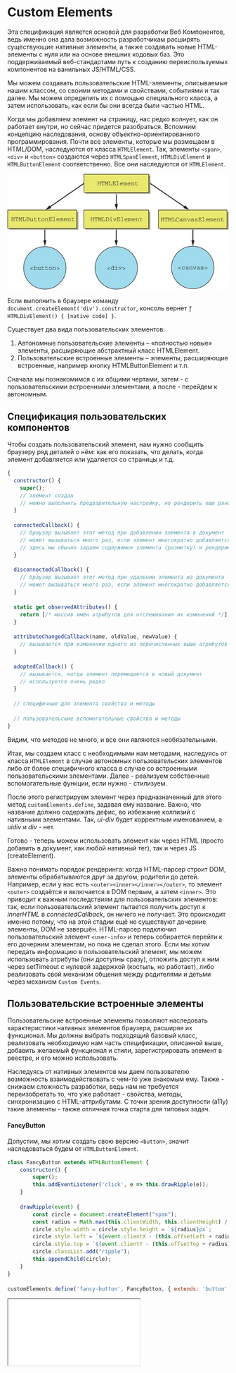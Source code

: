 # Custom Elements

Эта спецификация является основой для разработки Веб Компонентов, ведь именно она дала возможность разработчикам расширять существующие нативные элементы, а также создавать новые HTML-элементы с нуля или на основе внешних кодовых баз. Это поддерживаемый веб-стандартами путь к созданию переиспользуемых компонентов на ванильных JS/HTML/CSS.

Мы можем создавать пользовательские HTML-элементы, описываемые нашим классом, со своими методами и свойствами, событиями и так далее. Мы можем определить их с помощью специального класса, а затем использовать, как если бы они всегда были частью HTML.

Когда мы добавляем элемент на страницу, нас редко волнует, как он работает внутри, но сейчас придется разобраться. Вспомним концепцию наследования, основу объектно-ориентированного программирования. Почти все элементы, которые мы размещаем в HTML/DOM, наследуются от класса `HTMLElement`. Так, элементы `<span>`, `<div>` и `<button>` создаются через `HTMLSpanElement`, `HTMLDivElement` и `HTMLButtonElement` соответственно. Все они наследуются от `HTMLElement`.

![htmlelement inheritance model](./assets/html-element-inheritance.jpg)

Если выполнить в браузере команду `document.createElement('div').constructor`, консоль вернет `ƒ HTMLDivElement() { [native code] }`.

Существует два вида пользовательских элементов:
1. Автономные пользовательские элементы – «полностью новые» элементы, расширяющие абстрактный класс HTMLElement.
2. Пользовательские встроенные элементы – элементы, расширяющие встроенные, например кнопку HTMLButtonElement и т.п.

Сначала мы познакомимся с их общими чертами, затем - с пользовательскими встроенными элементами, а после - перейдем к автономным.

## Спецификация пользовательских компонентов

Чтобы создать пользовательский элемент, нам нужно сообщить браузеру ряд деталей о нём: как его показать, что делать, когда элемент добавляется или удаляется со страницы и т.д.

```js
{
  constructor() {
    super();
    // элемент создан
    // можно выполнить предварительную настройку, но рендерить еще рано
  }

  connectedCallback() {
    // браузер вызывает этот метод при добавлении элемента в документ
    // может вызываться много раз, если элемент многократно добавляется/удаляется
    // здесь мы обычно задаем содержимое элемента (разметку) и рендерим его
  }

  disconnectedCallback() {
    // браузер вызывает этот метод при удалении элемента из документа
    // может вызываться много раз, если элемент многократно добавляется/удаляется
  }

  static get observedAttributes() {
    return [/* массив имён атрибутов для отслеживания их изменений */];
  }

  attributeChangedCallback(name, oldValue, newValue) {
    // вызывается при изменении одного из перечисленных выше атрибутов
  }

  adoptedCallback() {
    // вызывается, когда элемент перемещается в новый документ
    // используется очень редко
  }

  // специфичные для элемента свойства и методы

  // пользовательские вспомогательные свойства и методы
}
```

Видим, что методов не много, и все они являются необязательными.

Итак, мы создаем класс с необходимыми нам методами, наследуясь от класса `HTMLElement` в случае автономных пользовательских элементов либо от более специфичного класса в случае со встроенными пользовательскими элементами. Далее - реализуем собственные вспомогательные функции, если нужно - стилизуем.

После этого регистрируем элемент через предназначенный для этого метод `customElements.define`, задавая ему название. Важно, что название должно содержать дефис, во избежание коллизий с нативными элементами. Так, *ui-div* будет корректным именованием, а *uidiv* и *div* - нет.

Готово - теперь можем использовать элемент как через HTML (просто добавить в документ, как любой нативный тег), так и через JS (createElement).

Важно понимать порядок рендеринга: когда HTML-парсер строит DOM, элементы обрабатываются друг за другом, родители до детей. Например, если у нас есть `<outer><inner></inner></outer>`, то элемент `<outer>` создаётся и включается в DOM первым, а затем `<inner>`. Это приводит к важным последствиям для пользовательских элементов: так, если пользовательский элемент пытается получить доступ к *innerHTML* в *connectedCallback*, он ничего не получает. Это происходит именно потому, что на этой стадии ещё не существуют дочерние элементы, DOM не завершён. HTML-парсер подключил пользовательский элемент `<user-info>` и теперь собирается перейти к его дочерним элементам, но пока не сделал этого. Если мы хотим передать информацию в пользовательский элемент, мы можем использовать атрибуты (они доступны сразу), отложить доступ к ним через setTimeout с нулевой задержкой (костыль, но работает), либо реализовать свой механизм общения между родителями и детьми через механизм `Custom Events`.

## Пользовательские встроенные элементы

Пользовательские встроенные элементы позволяют наследовать характеристики нативных элементов браузера, расширяя их функционал. Мы должны выбрать подходящий базовый класс, реализовать необходимую нам часть спецификации, описанной выше, добавить желаемый функционал и стили, зарегистрировать элемент в реестре, и его можно использовать.

Наследуясь от нативных элементов мы даем пользователю возможность взаимодействовать с чем-то уже знакомым ему. Также - снижаем сложность разработки, ведь нам не требуется переизобретать то, что уже работает - свойства, методы, синхронизацию с HTML-аттрибутами. С точки зрения доступности (a11y) такие элементы - также отличная точка старта для типовых задач.

#### FancyButton
Допустим, мы хотим создать свою версию `<button>`, значит наследоваться будем от `HTMLButtonElement`.

```js
class FancyButton extends HTMLButtonElement {
    constructor() {
        super();
        this.addEventListener('click', e => this.drawRipple(e));
    }

    drawRipple(event) {
        const circle = document.createElement("span");
        const radius = Math.max(this.clientWidth, this.clientHeight) / 2;
        circle.style.width = circle.style.height = `${radius}px`;
        circle.style.left = `${event.clientX - (this.offsetLeft + radius)}px`;
        circle.style.top = `${event.clientY - (this.offsetTop + radius)} px`;
        circle.classList.add("ripple");
        this.appendChild(circle);
    }
}

customElements.define('fancy-button', FancyButton, { extends: 'button' });
```

<iframe src="/custom-element-button.html"  />

Registering customized built-in elements is done the same way. However, calling define requires a third argument that specifies an Object that sets the extends property to the tag name of the element that you’re extending from.

To use the customized built-in element in a template, the element must use the required is attribute set to the name of the element in the CustomElementRegistry. This is mainly so that browsers can parse the custom element from HTML source.

Customized built-in elements can be created dynamically with document.createElement by adding a second argument when call-ing the function.

Notice that the call to define() changes slightly when extending a native element. The required third parameter tells the browser which tag you're extending. This is necessary because many HTML tags share the same DOM interface. `<section>`, `<address>`, and `<em>` (among others) all share HTMLElement; both `<q>` and `<blockquote>` share HTMLQuoteElement; etc… Specifying {extends: 'blockquote'} lets the browser know you're creating a souped-up `<blockquote>` instead of a `<q>`.

Note: Extending HTMLButtonElement endows our fancy button with all the DOM properties/methods of `<button>`. That checks off a bunch of stuff we don't have to implement ourselves: disabled property, click() method, keydown listeners, tabindex management.

Consumers of a customized built-in element can use it in several ways. They can declare it by adding the is="" attribute on the native tag:

```html
<button is="fancy-button" disabled>Fancy button!</button>
```

Сreate an instance in JavaScript:

```js
let button = document.createElement('button', {is: 'fancy-button'});
button.textContent = 'Fancy button!';
button.disabled = true;
document.body.appendChild(button);
```

or use the new operator:

```js
let button = new FancyButton();
button.textContent = 'Fancy button!';
button.disabled = true;
```

#### Lazy Image

```js
customElements.define('bigger-img', class extends Image {
  // Give img default size if users don't specify.
  constructor(width=50, height=50) {
    super(width * 10, height * 10);
  }
}, {extends: 'img'});
```

Users declare this component as:

```html
<img is="bigger-img" width="15" height="20">
```

or create an instance in JavaScript:

```js
const BiggerImage = customElements.get('bigger-img');
const image = new BiggerImage(15, 20); // pass constructor values like so.
console.assert(image.width === 150);
console.assert(image.height === 200);
```

## Дополнительная информация
Полифилл https://github.com/webcomponents/polyfills/tree/master/packages/custom-elements
